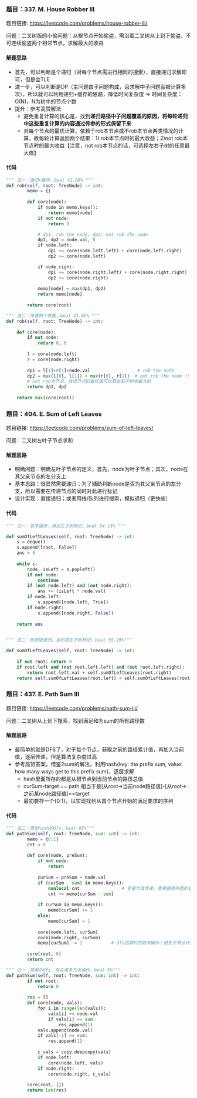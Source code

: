 ### 题目：337. M. House Robber III

题目链接: https://leetcode.com/problems/house-robber-iii/

问题：二叉树版的小偷问题：从根节点开始偷盗，需沿着二叉树从上到下偷盗、不可连续偷盗两个相邻节点，求解最大的收益

#### 解题思路
* 首先，可以判断是个递归（对每个节点需进行相同的搜索），直接递归求解即可，但是会TLE
* 进一步，可以判断是DP（主问题由子问题构成，且求解中子问题会被计算多次），所以就可以利用递归+缓存的思路，降低时间复杂度 => 时间复杂度：O(N)，N为树中的节点个数
* 提升：参考高赞解法
    * 避免重复计算的核心是，找到**递归路径中子问题覆盖的原因，将每轮递归中这些重复计算的内容通过传参的形式保留下来**
    * 对每个节点的最优计算，依赖于rob本节点或不rob本节点两类情况的计算，故每轮计算返回两个结果：1) rob本节点时的最大收益；2)not rob本节点时的最大收益【注意，not rob本节点的话，可选择左右子树的任意最大值】


#### 代码
```Python
""" 法一：递归+缓存，beat 41.09% """
def rob(self, root: TreeNode) -> int:
        memo = {}
        
        def core(node):
            if node in memo.keys():
                return memo[node]
            if not node:
                return 0

            # dp1: rob the node; dp2: not rob the node
            dp1, dp2 = node.val, 0
            if node.left:
                dp1 += core(node.left.left) + core(node.left.right) 
                dp2 += core(node.left)

            if node.right:    
                dp1 += core(node.right.left) + core(node.right.right)
                dp2 += core(node.right)
            
            memo[node] = max(dp1, dp2)
            return memo[node]
        
        return core(root)

""" 法二：传递两个参数，beat 41.09% """        
def rob(self, root: TreeNode) -> int:
    
    def core(node):
        if not node:
            return 0, 0
        
        l = core(node.left)
        r = core(node.right)
        
        dp1 = l[1]+r[1]+node.val                  # rob the node
        dp2 = max(l[0], l[1]) + max(r[0], r[1])  # not rob the node !!!
        # not rob本节点，故该节点的最优值可以取左右子树中最大的
        return dp1, dp2
    
    return max(core(root))
```

### 题目：404. E. Sum of Left Leaves

题目链接: https://leetcode.com/problems/sum-of-left-leaves/

问题：二叉树左叶子节点求和

#### 解题思路
* 明确问题：明确左叶子节点的定义，首先，node为叶子节点；其次，node在其父亲节点的左分支上
* 基本思路：很显然需要递归；为了辅助判断node是否为其父亲节点的左分支，所以需要在传递节点的同时对此进行标记
* 设计实现：直接递归；或者用栈/队列进行搜索，模拟递归（更快些）

#### 代码
```Python
""" 法一：层序遍历，添加左子树标记，beat 84.13% """

def sumOfLeftLeaves(self, root: TreeNode) -> int:
    s = deque()
    s.append([root, False])
    ans = 0
    
    while s:
        node, isLeft = s.popleft()
        if not node:
            continue
        if (not node.left) and (not node.right):
            ans += (isLeft * node.val)
        if node.left:
            s.append([node.left, True])
        if node.right:
            s.append([node.right, False])
    
    return ans

  
""" 法二：改进版递归，未利用左子树标记，beat 56.29%"""

def sumOfLeftLeaves(self, root: TreeNode) -> int:
        
    if not root: return 0
    if root.left and (not root.left.left) and (not root.left.right):
        return root.left.val + self.sumOfLeftLeaves(root.right)
    return self.sumOfLeftLeaves(root.left) + self.sumOfLeftLeaves(root.right)
```

### 题目：437. E. Path Sum III

题目链接: https://leetcode.com/problems/path-sum-iii/

问题：二叉树从上到下搜索，找到满足和为sum的所有路径数

#### 解题思路
* 最简单的就是DFS了，对于每个节点，获取之前的路径累计值，再加入当前值，逐层传递，但是算法复杂度过高
* 参考高赞答案，借鉴2sum的解法，利用hash{key: the prefix sum, value: how many ways get to this prefix sum}，逐层求解
    * hash里面所存的都是从根节点到当前节点的路径总值
    * curSum-target == path 相当于是[从root->当前node路径值]-[从root->之前某node路径值]==target
    * 最初要存一个{0:1}，以实现找到从首个节点开始的满足要求的序列

#### 代码
```Python
""" 法二：借助hash的dfs，beat 95%"""       
def pathSum(self, root: TreeNode, sum: int) -> int:
        memo = {0:1}
        cnt = 0
        
        def core(node, preSum):
            if not node:
                return
            
            curSum = preSum + node.val
            if (curSum - sum) in memo.keys():
                nonlocal cnt                # 变量为值传递，直接调用外面的变量，需借助nonlocal
                cnt += memo[curSum - sum]
            
            if curSum in memo.keys():
                memo[curSum] += 1
            else:
                memo[curSum] = 1
            
            core(node.left, curSum)
            core(node.right, curSum)
            memo[curSum] -= 1           # dfs回溯时的取消操作！避免子节点计算值在回溯时产生影响
        
        core(root, 0)
        return cnt

""" 法一：简单的dfs，存在诸多冗余操作，beat 5%"""
def pathSum(self, root: TreeNode, sum: int) -> int:
        if not root:
            return 0
        
        res = []
        def core(node, vals):
            for i in range(len(vals)):
                vals[i] += node.val
                if vals[i] == sum:
                    res.append(1)
            vals.append(node.val)
            if vals[-1] == sum:
                res.append(1)
                
            c_vals = copy.deepcopy(vals)
            if node.left:
                core(node.left, vals)
            if node.right:
                core(node.right, c_vals)
        
        core(root, [])
        return len(res)
```
